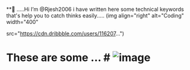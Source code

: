  **👋 .....Hi I’m @Rjesh2006 
 i have written here some technical 
 keywords that's help you to 
 catch thinks easily.....
   (img align="right" alt="Coding" width="400"

src="https://cdn.dribbble.com/users/116207...")                      

 # These are some ...  # ![image](https://github.com/Rjesh2006/Rjesh2006/assets/143868643/f41d321a-488c-4bf6-853e-f6888f2daf21)


 
 
  


